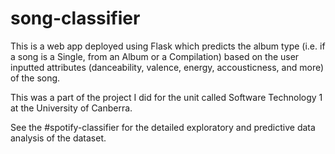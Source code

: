 # song-classifier
This is a web app deployed using Flask which predicts the album type (i.e. if a song is a Single, from an Album or a Compilation) based on the user inputted attributes (danceability, valence, energy, accousticness, and more) of the song.

This was a part of the project I did for the unit called Software Technology 1 at the University of Canberra. 


See the #spotify-classifier for the detailed exploratory and predictive data analysis of the dataset. 
